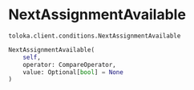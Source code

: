 # NextAssignmentAvailable
`toloka.client.conditions.NextAssignmentAvailable`

```python
NextAssignmentAvailable(
    self,
    operator: CompareOperator,
    value: Optional[bool] = None
)
```

